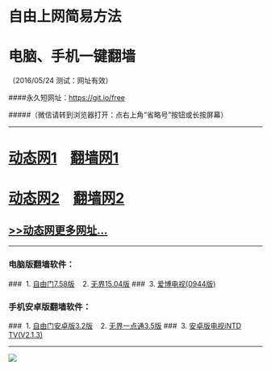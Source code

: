 # 自由上网简易方法
# 电脑、手机一键翻墙
（2016/05/24 测试：网址有效）

####永久短网址：https://git.io/free

#####（微信请转到浏览器打开：点右上角“省略号”按钮或长按屏幕）

***
# <a href="http://dt-1.p0ns.org/524/2" target="_blank">动态网1</a>&nbsp;&nbsp;&nbsp;&nbsp;<a href="http://fqw-1.bia.tw" target="_blank">翻墙网1</a>

# <a href="http://dt-2.hesti.org/524/2" target="_blank">动态网2</a>&nbsp;&nbsp;&nbsp;&nbsp;<a href="http://fq-02.ev4g.org" target="_blank">翻墙网2</a>

## <a href="http://fqw-3.newca.org/urldt0.php/524" target="_blank">>>动态网更多网址...</a>

***

### 电脑版翻墙软件：
###&nbsp;&nbsp;1. <a href="http://fq-4.m0n.org/fgget.php?fid=fg758p.zip" target="_blank">自由门7.58版</a>&nbsp;&nbsp;&nbsp;&nbsp;2. <a href="http://fq-4.m0n.org/fgget.php?fid=u1504.zip" target="_blank">无界15.04版</a>
###&nbsp;&nbsp;3. <a href="http://fq-4.m0n.org/fgget.php?fid=GreeniPPOTV_Setup_Ver12Build944b.zip" target="_blank">爱博电视(0944版)</a>

### 手机安卓版翻墙软件：
###&nbsp;&nbsp;1. <a href="http://fq-4.m0n.org/fgget.php?fid=fgma32.apk" target="_blank">自由门安卓版3.2版</a>&nbsp;&nbsp;&nbsp;&nbsp;2. <a href="http://fq-4.m0n.org/fgget.php?fid=um3.5.apk" target="_blank">无界一点通3.5版</a>
###&nbsp;&nbsp;3. <a href="http://fq-4.m0n.org/fgget.php?fid=iNTD_TV.apk" target="_blank">安卓版电视iNTD TV(V2.1.3)</a>

***

<p><img src="http://fq-5.uzon.org/pic/yjfq-20160328new.png"></p> 
